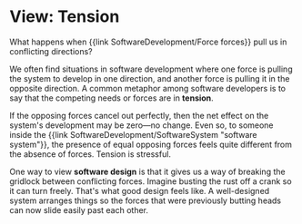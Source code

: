 # View: Tension

<div class="summary-block">

What happens when {{link SoftwareDevelopment/Force forces}} pull us in conflicting directions?

</div>

We often find situations in software development where one force is pulling the system to develop in one direction, and another force is pulling it in the opposite direction. A common metaphor among software developers is to say that the competing needs or forces are in **tension**.

If the opposing forces cancel out perfectly, then the net effect on the system's development may be zero—no change. Even so, to someone inside the {{link SoftwareDevelopment/SoftwareSystem "software system"}}, the presence of equal opposing forces feels quite different from the absence of forces. Tension is stressful.

One way to view **software design** is that it gives us a way of breaking the gridlock between conflicting forces. Imagine busting the rust off a crank so it can turn freely. That's what good design feels like. A well-designed system arranges things so the forces that were previously butting heads can now slide easily past each other.